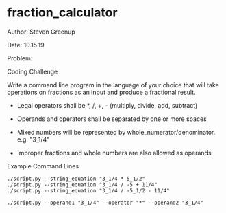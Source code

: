 # fraction_calculator

Author: Steven Greenup

Date: 10.15.19

Problem: 

Coding Challenge


Write a command line program in the language of your choice that will take operations on fractions as an input and produce a fractional result.


* Legal operators shall be *, /, +, - (multiply, divide, add, subtract)

* Operands and operators shall be separated by one or more spaces

* Mixed numbers will be represented by whole_numerator/denominator. e.g. "3_1/4"

* Improper fractions and whole numbers are also allowed as operands


Example Command Lines

    ./script.py --string_equation "3_1/4 * 5_1/2"
    ./script.py --string_equation "3_1/4 / -5 + 11/4"
    ./script.py --string_equation "3_1/4 / -5_1/2 - 11/4"
        
    ./script.py --operand1 "3_1/4" --operator "*" --operand2 "3_1/4"